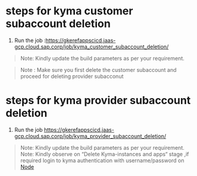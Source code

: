 # steps for kyma customer subaccount deletion
1. Run the job :https://gkerefappscicd.jaas-gcp.cloud.sap.corp/job/kyma_customer_subaccount_deletion/
> Note: Kindly update the build parameters as per your requirement.


> Note : Make sure you first delete the customer subaccount and proceed for deleting provider subacconut


# steps for kyma provider subaccount deletion
1. Run the job https://gkerefappscicd.jaas-gcp.cloud.sap.corp/job/kyma_provider_subaccount_deletion/
> Note: Kindly update the build parameters as per your requirement.
> Note: Kindly observe on “Delete Kyma-instances and apps“ stage ,if required login to kyma authentication with username/password on [Node](https://gkerefappscicd.jaas-gcp.cloud.sap.corp/computer/windowskymanode/)

